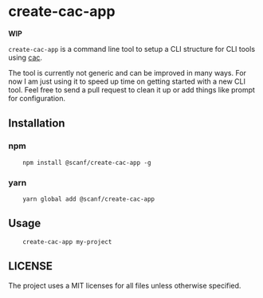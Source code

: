 # create-cac-app

**WIP**

`create-cac-app` is a command line tool to setup a CLI structure for CLI tools
using [cac][0].

The tool is currently not generic and can be improved in many ways. For now I
am just using it to speed up time on getting started with a new CLI tool. Feel
free to send a pull request to clean it up or add things like prompt for
configuration.

## Installation

### npm

        npm install @scanf/create-cac-app -g

### yarn

        yarn global add @scanf/create-cac-app

## Usage

        create-cac-app my-project

## LICENSE

The project uses a MIT licenses for all files unless otherwise specified.

[0]: https://github.com/cacjs/cac
